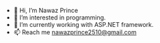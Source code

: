 - 👋 Hi, I’m Nawaz Prince
- 👀 I’m interested in programming.
- 🌱 I’m currently working with ASP.NET framework.
- 📫 Reach me nawazprince2510@gmail.com

<!---
nawazprince-citl/nawazprince-citl is a ✨ special ✨ repository because its `README.md` (this file) appears on your GitHub profile.
You can click the Preview link to take a look at your changes.
--->
